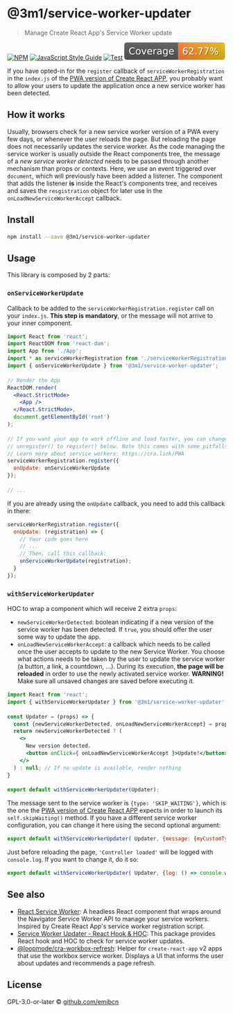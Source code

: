 # @3m1/service-worker-updater

> Manage Create React App's Service Worker update

[![NPM](https://img.shields.io/npm/v/@3m1/service-worker-updater.svg)](https://www.npmjs.com/package/@3m1/service-worker-updater) [![JavaScript Style Guide](https://img.shields.io/badge/code_style-standard-brightgreen.svg)](https://standardjs.com)
[![Test](https://github.com/emibcn/service-worker-updater/actions/workflows/test.js.yml/badge.svg)](https://github.com/emibcn/service-worker-updater/actions/workflows/test.js.yml)
![Coverage](https://raw.githubusercontent.com/emibcn/service-worker-updater/badges/main/test-coverage.svg)

If you have opted-in for the `register` callback of `serviceWorkerRegistration` in the `index.js` of the [PWA version of Create React APP](https://create-react-app.dev/docs/making-a-progressive-web-app/), you probably want to allow your users to update the application once a new service worker has been detected.

## How it works
Usually, browsers check for a new service worker version of a PWA every few days, or whenever the user reloads the page. But reloading the page does not necessarily updates the service worker. As the code managing the service worker is usually outside the React components tree, the message of a _new service worker detected_ needs to be passed through another mechanism than props or contexts. Here, we use an event triggered over `document`, which will previously have been added a listener. The component that adds the listener **is** inside the React's components tree, and receives and saves the `resgistration` object for later use in the `onLoadNewServiceWorkerAccept` callback.

## Install

```bash
npm install --save @3m1/service-worker-updater
```

## Usage

This library is composed by 2 parts:

### `onServiceWorkerUpdate`
Callback to be added to the `serviceWorkerRegistration.register` call on your `index.js`. **This step is mandatory**, or the message will not arrive to your inner component.

```jsx
import React from 'react';
import ReactDOM from 'react-dom';
import App from './App';
import * as serviceWorkerRegistration from './serviceWorkerRegistration';
import { onServiceWorkerUpdate } from '@3m1/service-worker-updater';

// Render the App
ReactDOM.render(
  <React.StrictMode>
    <App />
  </React.StrictMode>,
  document.getElementById('root')
);

// If you want your app to work offline and load faster, you can change
// unregister() to register() below. Note this comes with some pitfalls.
// Learn more about service workers: https://cra.link/PWA
serviceWorkerRegistration.register({
  onUpdate: onServiceWorkerUpdate
});

// ...
```

If you are already using the `onUpdate` callback, you need to add this callback in there:

```jsx
serviceWorkerRegistration.register({
  onUpdate: (registration) => {
    // Your code goes here
    // ...
    // Then, call this callback:
    onServiceWorkerUpdate(registration);
  }
});
```

### `withServiceWorkerUpdater`
HOC to wrap a component which will receive 2 extra `props`:
- `newServiceWorkerDetected`: boolean indicating if a new version of the service worker has been detected. If `true`, you should offer the user some way to update the app.
- `onLoadNewServiceWorkerAccept`: a callback which needs to be called once the user accepts to update to the new Service Worker. You choose what actions needs to be taken by the user to update the service worker (a button, a link, a countdown, ...). During its execution, **the page will be reloaded** in order to use the newly activated service worker. **WARNING!** Make sure all unsaved changes are saved before executing it.

```jsx
import React from 'react';
import { withServiceWorkerUpdater } from '@3m1/service-worker-updater';

const Updater = (props) => {
  const {newServiceWorkerDetected, onLoadNewServiceWorkerAccept} = props;
  return newServiceWorkerDetected ? (
    <>
      New version detected.
      <button onClick={ onLoadNewServiceWorkerAccept }>Update!</button>
    </>
  ) : null; // If no update is available, render nothing
}

export default withServiceWorkerUpdater(Updater);
```

The message sent to the service worker is `{type: 'SKIP_WAITING'}`, which is the one the [PWA version of Create React APP](https://create-react-app.dev/docs/making-a-progressive-web-app/) expects in order to launch its `self.skipWaiting()` method. If you have a different service worker configuration, you can change it here using the second optional argument:

```jsx
export default withServiceWorkerUpdater( Updater, {message: {myCustomType: 'SKIP_WAITING'} });
```

Just before reloading the page, `'Controller loaded'` will be logged with `console.log`. If you want to change it, do it so:

```jsx
export default withServiceWorkerUpdater( Updater, {log: () => console.warn("App updated!")});
```

## See also
- [React Service Worker](https://www.npmjs.com/package/@medipass/react-service-worker): A headless React component that wraps around the Navigator Service Worker API to manage your service workers. Inspired by Create React App's service worker registration script.
- [Service Worker Updater - React Hook & HOC](https://www.npmjs.com/package/service-worker-updater): This package provides React hook and HOC to check for service worker updates.
- [@loopmode/cra-workbox-refresh](https://www.npmjs.com/package/@loopmode/cra-workbox-refresh): Helper for `create-react-app` v2 apps that use the workbox service worker. Displays a UI that informs the user about updates and recommends a page refresh.

## License

GPL-3.0-or-later © [github.com/emibcn](https://github.com/github.com/emibcn)
